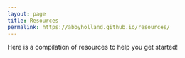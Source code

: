 ```yaml
---
layout: page
title: Resources
permalink: https://abbyholland.github.io/resources/
---
```


Here is a compilation of resources to help you get started!